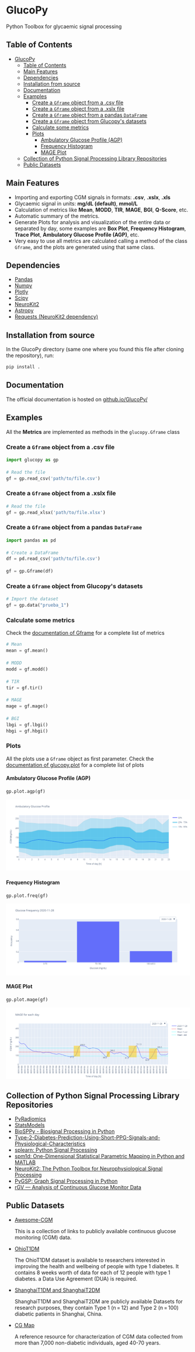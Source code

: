 # GlucoPy
Python Toolbox for glycaemic signal processing

## Table of Contents
- [GlucoPy](#glucopy)
  - [Table of Contents](#table-of-contents)
  - [Main Features](#main-features)
  - [Dependencies](#dependencies)
  - [Installation from source](#installation-from-source)
  - [Documentation](#documentation)
  - [Examples](#examples)
    - [Create a `Gframe` object from a .csv file](#create-a-gframe-object-from-a-csv-file)
    - [Create a `Gframe` object from a .xslx file](#create-a-gframe-object-from-a-xslx-file)
    - [Create a `Gframe` object from a pandas `DataFrame`](#create-a-gframe-object-from-a-pandas-dataframe)
    - [Create a `Gframe` object from Glucopy's datasets](#create-a-gframe-object-from-glucopys-datasets)
    - [Calculate some metrics](#calculate-some-metrics)
    - [Plots](#plots)
      - [Ambulatory Glucose Profile (AGP)](#ambulatory-glucose-profile-agp)
      - [Frequency Histogram](#frequency-histogram)
      - [MAGE Plot](#mage-plot)
  - [Collection of Python Signal Processing Library Repositories](#collection-of-python-signal-processing-library-repositories)
  - [Public Datasets](#public-datasets)
  
## Main Features
- Importing and exporting CGM signals in formats: **.csv**, **.xslx**, **.xls**
- Glycaemic signal in units: **mg/dL (default)**, **mmol/L**
- Calculation of metrics like **Mean**, **MODD**, **TIR**, **MAGE**, **BGI**, **Q-Score**, etc.
- Automatic summary of the metrics.
- Generate Plots for analysis and visualization of the entire data or separated by day, some examples are **Box Plot**, **Frequency Histogram**, **Trace Plot**, **Ambulatory Glucose Profile (AGP)**, etc.
- Very easy to use all metrics are calculated calling a method of the class `Gframe`, and the plots are generated using that same class.

## Dependencies
- [Pandas](https://pandas.pydata.org/)
- [Numpy](https://numpy.org/)
- [Plotly](https://plotly.com/python/)
- [Scipy](https://www.scipy.org/)
- [NeuroKit2](https://neuropsychology.github.io/NeuroKit/)
- [Astropy](https://www.astropy.org/)
- [Requests (NeuroKit2 dependency)](https://docs.python-requests.org/en/master/)

## Installation from source 
In the GlucoPy directory (same one where you found this file after cloning the repository), run:

```bash
pip install .
```

## Documentation
The official documentation is hosted on [github.io/GlucoPy/](deigoodle.github.io/GlucoPy/)

## Examples
All the **Metrics** are implemented as methods in the `glucopy.Gframe` class

### Create a `Gframe` object from a .csv file
```python
import glucopy as gp

# Read the file
gf = gp.read_csv('path/to/file.csv')
```

### Create a `Gframe` object from a .xslx file
```python
# Read the file
gf = gp.read_xlsx('path/to/file.xlsx')
```

### Create a `Gframe` object from a pandas `DataFrame`
```python
import pandas as pd

# Create a DataFrame
df = pd.read_csv('path/to/file.csv')

gf = gp.Gframe(df)
```

### Create a `Gframe` object from Glucopy's datasets
```python
# Import the dataset
gf = gp.data("prueba_1")
```

### Calculate some metrics

Check the [documentation of Gframe](https://deigoodle.github.io/GlucoPy/glucopy.Gframe.html) for a complete list of metrics
```python
# Mean
mean = gf.mean()

# MODD
modd = gf.modd()

# TIR
tir = gf.tir()

# MAGE
mage = gf.mage()

# BGI
lbgi = gf.lbgi()
hbgi = gf.hbgi()
```
### Plots

All the plots use a `Gframe` object as first parameter. Check the [documentation of glucopy.plot](https://deigoodle.github.io/GlucoPy/glucopy.plot.html) for a complete list of plots

#### Ambulatory Glucose Profile (AGP)

```python
gp.plot.agp(gf)
```
![AGP Plot](docs/img/agp_plot.png)

#### Frequency Histogram

```python
gp.plot.freq(gf)
```
![Frequency Histogram](docs/img/freq_plot_1.png)

#### MAGE Plot

```python
gp.plot.mage(gf)
```
![MAGE Plot](docs/img/mage_plot.png)

## Collection of Python Signal Processing Library Repositories

- [PyRadiomics](https://github.com/AIM-Harvard/pyradiomics/tree/master)
- [StatsModels](https://github.com/statsmodels/statsmodels/)
- [BioSPPy - Biosignal Processing in Python](https://github.com/PIA-Group/BioSPPy)
- [Type-2-Diabetes-Prediction-Using-Short-PPG-Signals-and-Physiological-Characteristics](https://github.com/chirathyh/clardia---Type-2-Diabetes-Prediction-Using-Short-PPG-Signals-and-Physiological-Characteristics-)
- [splearn: Python Signal Processing](https://github.com/jinglescode/python-signal-processing)
- [spm1d: One-Dimensional Statistical Parametric Mapping in Python and MATLAB](https://github.com/0todd0000/spm1d/)
- [NeuroKit2: The Python Toolbox for Neurophysiological Signal Processing](https://github.com/neuropsychology/NeuroKit)
- [PyGSP: Graph Signal Processing in Python](https://github.com/epfl-lts2/pygsp)
- [rGV — Analysis of Continuous Glucose Monitor Data](https://github.com/cran/rGV)

## Public Datasets

- [Awesome-CGM](https://github.com/irinagain/Awesome-CGM)

  This is a collection of links to publicly available continuous glucose monitoring (CGM) data.

- [OhioT1DM](http://smarthealth.cs.ohio.edu/OhioT1DM-dataset.html)

  The OhioT1DM dataset is available to researchers interested in improving the health and wellbeing of people with type 1 diabetes. It contains 8 weeks worth of data for each of 12 people with type 1 diabetes. a Data Use Agreement (DUA) is required.

- [ShanghaiT1DM and ShanghaiT2DM](https://www.nature.com/articles/s41597-023-01940-7#ref-CR40)
  
  ShanghaiT1DM and ShanghaiT2DM are publicly available Datasets for research purposes, they contain Type 1 (n = 12) and Type 2 (n = 100) diabetic patients in Shanghai, China.

- [CG Map](https://github.com/ayya-keshet/CGMap)

  A reference resource for characterization of CGM data collected from more than 7,000 non-diabetic individuals, aged 40-70 years.









